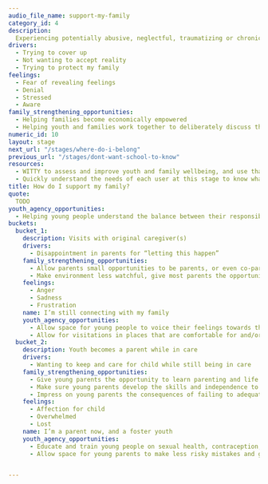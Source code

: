 ```yaml
---
audio_file_name: support-my-family
category_id: 4
description:
  Experiencing potentially abusive, neglectful, traumatizing or chronically stressful home life.
drivers:
  - Trying to cover up
  - Not wanting to accept reality
  - Trying to protect my family
feelings:
  - Fear of revealing feelings
  - Denial
  - Stressed
  - Aware
family_strengthening_opportunities:
  - Helping families become economically empowered
  - Helping youth and families work together to deliberately discuss the relationship they want to have moving forward
numeric_id: 10
layout: stage
next_url: "/stages/where-do-i-belong"
previous_url: "/stages/dont-want-school-to-know"
resources:
  - WITTY to assess and improve youth and family wellbeing, and use that to inform referrals and community services provided
  - Quickly understand the needs of each user at this stage to know what specific services are needed
title: How do I support my family?
quote:
  TODO
youth_agency_opportunities:
  - Helping young people understand the balance between their responsibilities to their bio families, and their responsibility to themselves
buckets:
  bucket_1:
    description: Visits with original caregiver(s)
    drivers:
      - Disappointment in parents for “letting this happen”
    family_strengthening_opportunities:
      - Allow parents small opportunities to be parents, or even co-parents during the visits
      - Make environment less watchful, give most parents the opportunity to interact naturally
    feelings:
      - Anger
      - Sadness
      - Frustration
    name: I’m still connecting with my family
    youth_agency_opportunities:
      - Allow space for young people to voice their feelings towards their parents and work through them with a mediator
      - Allow for visitations in places that are comfortable for and/or chosen by young people
  bucket_2:
    description: Youth becomes a parent while in care
    drivers:
      - Wanting to keep and care for child while still being in care
    family_strengthening_opportunities:
      - Give young parents the opportunity to learn parenting and life skills
      - Make sure young parents develop the skills and independence to take care of their child/children (not coddling)
      - Impress on young parents the consequences of failing to adequately care for their children
    feelings:
      - Affection for child
      - Overwhelmed
      - Lost
    name: I’m a parent now, and a foster youth
    youth_agency_opportunities:
      - Educate and train young people on sexual health, contraception, domestic violence and healthy relationships, make this a two way conversation
      - Allow space for young parents to make less risky mistakes and gradually develop the independence to care for their children alone


---
```


